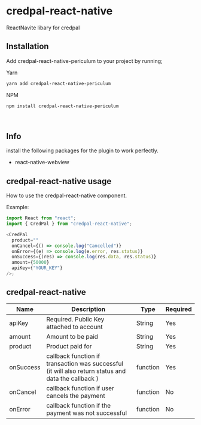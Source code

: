 # credpal-react-native

ReactNavite libary for credpal

## Installation

Add credpal-react-native-periculum to your project by running;

Yarn

```bash
yarn add credpal-react-native-periculum
```

NPM

```bash
npm install credpal-react-native-periculum
```

&nbsp;

## Info

install the following packages for the plugin to work perfectly.

- react-native-webview

## credpal-react-native usage

How to use the credpal-react-native component.

Example:

```javascript
import React from "react";
import { CredPal } from "credpal-react-native";

<CredPal
  product=""
  onCancel={() => console.log("Cancelled")}
  onError={(e) => console.log(e.error, res.status)}
  onSuccess={(res) => console.log(res.data, res.status)}
  amount={50000}
  apiKey={"YOUR_KEY"}
/>;
```

## credpal-react-native

| Name      | Description                                                                                         | Type     | Required |
| --------- | --------------------------------------------------------------------------------------------------- | -------- | -------- |
| apiKey    | Required. Public Key attached to account                                                            | String   | Yes      |
| amount    | Amount to be paid                                                                                   | String   | Yes      |
| product   | Product paid for                                                                                    | String   | Yes      |
| onSuccess | callback function if transaction was successful (it will also return status and data the callback ) | function | Yes      |
| onCancel  | callback function if user cancels the payment                                                       | function | No       |
| onError   | callback function if the payment was not successful                                                 | function | No       |

&nbsp;
&nbsp;
